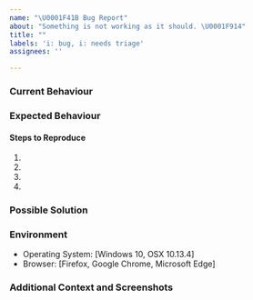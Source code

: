 ```yaml
---
name: "\U0001F41B Bug Report"
about: "Something is not working as it should. \U0001F914"
title: ""
labels: 'i: bug, i: needs triage'
assignees: ''

---
```


### Current Behaviour
<!--- Tell us what happens instead of the expected behaviour. -->

### Expected Behaviour
<!--- Tell us what should happen. -->

#### Steps to Reproduce
<!--- Provide a link to a live example, or an unambiguous set of steps to -->
<!--- reproduce this bug. Include code to reproduce, if relevant. -->
1. 
2.
3.
4.

### Possible Solution
<!--- Not obligatory, but suggest a fix/reason for the bug. -->

### Environment
- Operating System:  [Windows 10, OSX 10.13.4]
- Browser: [Firefox, Google Chrome, Microsoft Edge]

### Additional Context and Screenshots
<!--- Any other context about the problem, or ideas on how to solve. If applicable, add screenshots to help explain. -->
